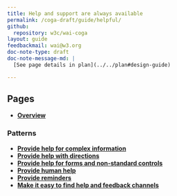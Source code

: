 ```yaml
---
title: Help and support are always available
permalink: /coga-draft/guide/helpful/
github:
  repository: w3c/wai-coga
layout: guide
feedbackmail: wai@w3.org
doc-note-type: draft
doc-note-message-md: |
  [See page details in plan](../../plan#design-guide)

---
```


## Pages

- **[Overview](./)**

### Patterns

- **[Provide help for complex information](./complex-information)**
- **[Provide help with directions](./directions)**
- **[Provide help for forms and non-standard controls](./forms-controls)**
- **[Provide human help](./human-help)**
- **[Provide reminders](./reminders)**
- **[Make it easy to find help and feedback channels](./help.feedback)**